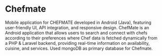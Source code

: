 # Chefmate
Mobile application for CHEFMATE developed in Android (Java), featuring user-friendly UI, API integration, and responsive design. ChefMate is an Android application that allows users to search and connect with chefs according to their preferences where Chef data is fetched dynamically from a PHP & Laravel backend, providing real-time information on availability, cuisine, and services. Used mongoDB as primary database for Chefmate.

